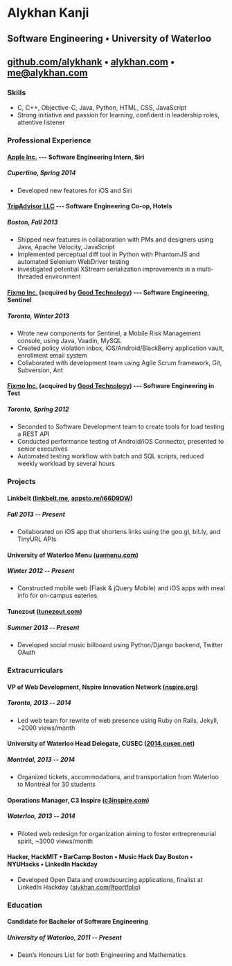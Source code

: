 <link rel="stylesheet" href="http://fonts.googleapis.com/css?family=Raleway:300,400,700|Source+Sans+Pro">

# Alykhan Kanji

## Software Engineering • University of Waterloo

## [github.com/alykhank](http://github.com/alykhank) • [alykhan.com](http://alykhan.com) • [me@alykhan.com](mailto:me@alykhan.com)

### Skills

* C, C++, Objective-C, Java, Python, HTML, CSS, JavaScript
* Strong initiative and passion for learning, confident in leadership roles, attentive listener

### Professional Experience

#### **[Apple Inc.](http://apple.com)** --- Software Engineering Intern, Siri
##### Cupertino, Spring 2014
* Developed new features for iOS and Siri

#### **[TripAdvisor LLC](http://tripadvisor.com)** --- Software Engineering Co-op, Hotels
##### Boston, Fall 2013
* Shipped new features in collaboration with PMs and designers using Java, Apache Velocity, JavaScript
* Implemented perceptual diff tool in Python with PhantomJS and automated Selenium WebDriver testing
* Investigated potential XStream serialization improvements in a multi-threaded environment

#### **[Fixmo Inc.](http://fixmo.com)** (acquired by [Good Technology](http://good.com)) --- Software Engineering, Sentinel
##### Toronto, Winter 2013
* Wrote new components for Sentinel, a Mobile Risk Management console, using Java, Vaadin, MySQL
* Created policy violation inbox, iOS/Android/BlackBerry application vault, enrollment email system
* Collaborated with development team using Agile Scrum framework, Git, Subversion, Ant

#### **[Fixmo Inc.](http://fixmo.com)** (acquired by [Good Technology](http://good.com)) --- Software Engineering in Test
##### Toronto, Spring 2012
* Seconded to Software Development team to create tools for load testing a REST API
* Conducted performance testing of Android/iOS Connector, presented to senior executives
* Automated testing workflow with batch and SQL scripts, reduced weekly workload by several hours

### Projects

#### Linkbelt ([linkbelt.me](http://linkbelt.me), [appsto.re/i66D9DW](https://appsto.re/i66D9DW))
##### Fall 2013 -- Present
* Collaborated on iOS app that shortens links using the goo.gl, bit.ly, and TinyURL APIs

#### University of Waterloo Menu ([uwmenu.com](http://uwmenu.com))
##### Winter 2012 -- Present
* Constructed mobile web (Flask & jQuery Mobile) and iOS apps with meal info for on-campus eateries

#### Tunezout ([tunezout.com](http://tunezout.com))
##### Summer 2013 -- Present
* Developed social music billboard using Python/Django backend, Twitter OAuth

### Extracurriculars

#### VP of Web Development, Nspire Innovation Network ([nspire.org](http://nspire.org))
##### Toronto, 2013 -- 2014
* Led web team for rewrite of web presence using Ruby on Rails, Jekyll, ~2000 views/month

#### University of Waterloo Head Delegate, CUSEC ([2014.cusec.net](http://2014.cusec.net))
##### Montr&eacute;al, 2013 -- 2014
* Organized tickets, accommodations, and transportation from Waterloo to Montr&eacute;al for 30 students

#### Operations Manager, C3 Inspire ([c3inspire.com](http://c3inspire.com))
##### Waterloo, 2013 -- 2014
* Piloted web redesign for organization aiming to foster entrepreneurial spirit, ~3000 views/month

#### Hacker, HackMIT • BarCamp Boston • Music Hack Day Boston • NYUHacks • LinkedIn Hackday
* Developed Open Data and crowdsourcing applications, finalist at LinkedIn Hackday ([alykhan.com/#portfolio](http://alykhan.com/#portfolio))

### Education

#### Candidate for Bachelor of Software Engineering
##### University of Waterloo, 2011 -- Present
* Dean’s Honours List for both Engineering and Mathematics
